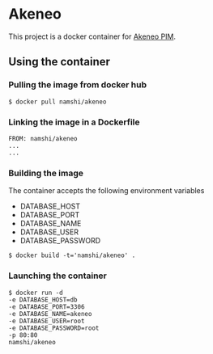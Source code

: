 # Akeneo

This project is a docker container for [Akeneo PIM](http://www.akeneo.com/what-is-a-pim/).

## Using the container

### Pulling the image from docker hub

  ```
  $ docker pull namshi/akeneo
  ```

### Linking the image in a Dockerfile

  ```
  FROM: namshi/akeneo
  ...
  ...
  ```

### Building the image

The container accepts the following environment variables
  - DATABASE_HOST
  - DATABASE_PORT
  - DATABASE_NAME
  - DATABASE_USER
  - DATABASE_PASSWORD

  ```
  $ docker build -t='namshi/akeneo' .
  ```

### Launching the container

  ```
  $ docker run -d
  -e DATABASE_HOST=db
  -e DATABASE_PORT=3306
  -e DATABASE_NAME=akeneo
  -e DATABASE_USER=root
  -e DATABASE_PASSWORD=root
  -p 80:80
  namshi/akeneo
  ```
